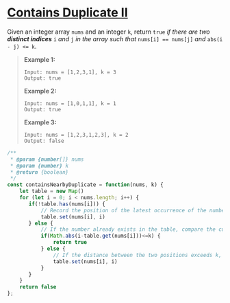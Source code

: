 # [Contains Duplicate II](https://leetcode.cn/problems/contains-duplicate-ii/)

Given an integer array `nums` and an integer `k`, return `true` *if there are two **distinct indices*** `i` *and* `j` *in the array such that* `nums[i] == nums[j]` *and* `abs(i - j) <= k`.

> **Example 1:**
>
> ```
> Input: nums = [1,2,3,1], k = 3
> Output: true
> ```
>
> **Example 2:**
>
> ```
> Input: nums = [1,0,1,1], k = 1
> Output: true
> ```
>
> **Example 3:**
>
> ```
> Input: nums = [1,2,3,1,2,3], k = 2
> Output: false
> ```

```js
/**
 * @param {number[]} nums
 * @param {number} k
 * @return {boolean}
 */
const containsNearbyDuplicate = function(nums, k) {
    let table = new Map()
    for (let i = 0; i < nums.length; i++) {
       if(!table.has(nums[i])) {
           // Record the position of the latest occurrence of the number.
           table.set(nums[i], i)
       } else {
           // If the number already exists in the table, compare the current position to the position of its last occurrence.
           if(Math.abs(i-table.get(nums[i]))<=k) {
               return true
           } else {
               // If the distance between the two positions exceeds k, update the number's position to the current position.
               table.set(nums[i], i)
           }
       }
    }
    return false
};
```

